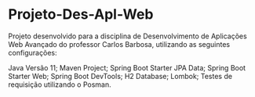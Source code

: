 # Projeto-Des-Apl-Web

Projeto desenvolvido para a disciplina de Desenvolvimento de Aplicações Web Avançado do professor Carlos Barbosa, utilizando as seguintes configurações:

Java Versão 11;
Maven Project;
Spring Boot Starter JPA Data;
Spring Boot Starter Web;
Spring Boot DevTools;
H2 Database;
Lombok;
Testes de requisição utilizando o Posman.
